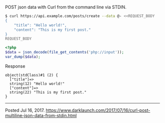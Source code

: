 POST json data with Curl from the command line via STDIN.

```bash
$ curl https://api.example.com/posts/create --data @- <<REQUEST_BODY
{
    "title": "Hello world!",
    "content": "This is my first post."
}
REQUEST_BODY
```

```php
<?php
$data = json_decode(file_get_contents('php://input'));
var_dump($data);
```

Response

```
object(stdClass)#1 (2) {
  ["title"]=>
  string(12) "Hello world!"
  ["content"]=>
  string(22) "This is my first post."
}
```

---


Posted Jul 16, 2017.
https://www.darklaunch.com/2017/07/16/curl-post-multiline-json-data-from-stdin.html
